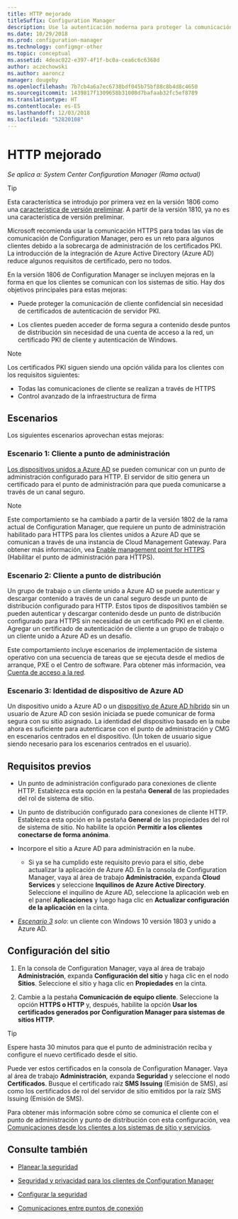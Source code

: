 ```yaml
---
title: HTTP mejorado
titleSuffix: Configuration Manager
description: Use la autenticación moderna para proteger la comunicación de cliente sin necesidad de certificados PKI.
ms.date: 10/29/2018
ms.prod: configuration-manager
ms.technology: configmgr-other
ms.topic: conceptual
ms.assetid: 4deac022-e397-4f1f-bc0a-cea6c6c6368d
author: aczechowski
ms.author: aaroncz
manager: dougeby
ms.openlocfilehash: 7b7cb4a6a7ec6738bdf045b75bf88c8b4d8c4650
ms.sourcegitcommit: 1439817f1309658b31008d7bafaab32fc5ef8789
ms.translationtype: HT
ms.contentlocale: es-ES
ms.lasthandoff: 12/03/2018
ms.locfileid: "52820108"
---
```

# <a name="enhanced-http"></a>HTTP mejorado

*Se aplica a: System Center Configuration Manager (Rama actual)*

<!--1356889,1358460-->

> [!Tip]  
> Esta característica se introdujo por primera vez en la versión 1806 como una [característica de versión preliminar](/sccm/core/servers/manage/pre-release-features). A partir de la versión 1810, ya no es una característica de versión preliminar.  


Microsoft recomienda usar la comunicación HTTPS para todas las vías de comunicación de Configuration Manager, pero es un reto para algunos clientes debido a la sobrecarga de administración de los certificados PKI. La introducción de la integración de Azure Active Directory (Azure AD) reduce algunos requisitos de certificado, pero no todos. 

En la versión 1806 de Configuration Manager se incluyen mejoras en la forma en que los clientes se comunican con los sistemas de sitio. Hay dos objetivos principales para estas mejoras:  

- Puede proteger la comunicación de cliente confidencial sin necesidad de certificados de autenticación de servidor PKI.  

- Los clientes pueden acceder de forma segura a contenido desde puntos de distribución sin necesidad de una cuenta de acceso a la red, un certificado PKI de cliente y autenticación de Windows.  

> [!Note]  
> Los certificados PKI siguen siendo una opción válida para los clientes con los requisitos siguientes:   
> - Todas las comunicaciones de cliente se realizan a través de HTTPS  
> - Control avanzado de la infraestructura de firma  


## <a name="bkmk_scenario"></a>Escenarios

Los siguientes escenarios aprovechan estas mejoras:  


### <a name="bkmk_scenario1"></a> Escenario 1: Cliente a punto de administración
<!--1356889-->

[Los dispositivos unidos a Azure AD](https://docs.microsoft.com/azure/active-directory/device-management-introduction#azure-ad-joined-devices) se pueden comunicar con un punto de administración configurado para HTTP. El servidor de sitio genera un certificado para el punto de administración para que pueda comunicarse a través de un canal seguro.   

> [!Note]  
> Este comportamiento se ha cambiado a partir de la versión 1802 de la rama actual de Configuration Manager, que requiere un punto de administración habilitado para HTTPS para los clientes unidos a Azure AD que se comunican a través de una instancia de Cloud Management Gateway. Para obtener más información, vea [Enable management point for HTTPS](/sccm/core/clients/manage/cmg/certificates-for-cloud-management-gateway#bkmk_mphttps) (Habilitar el punto de administración para HTTPS).  


### <a name="bkmk_scenario2"></a> Escenario 2: Cliente a punto de distribución
<!--1358228-->

Un grupo de trabajo o un cliente unido a Azure AD se puede autenticar y descargar contenido a través de un canal seguro desde un punto de distribución configurado para HTTP. Estos tipos de dispositivos también se pueden autenticar y descargar contenido desde un punto de distribución configurado para HTTPS sin necesidad de un certificado PKI en el cliente. Agregar un certificado de autenticación de cliente a un grupo de trabajo o un cliente unido a Azure AD es un desafío.

Este comportamiento incluye escenarios de implementación de sistema operativo con una secuencia de tareas que se ejecuta desde el medios de arranque, PXE o el Centro de software. Para obtener más información, vea [Cuenta de acceso a la red](/sccm/core/plan-design/hierarchy/accounts#network-access-account).<!--1358278-->


### <a name="bkmk_scenario3"></a> Escenario 3: Identidad de dispositivo de Azure AD 
<!--1358460-->

Un dispositivo unido a Azure AD o un [dispositivo de Azure AD híbrido](https://docs.microsoft.com/azure/active-directory/device-management-introduction#hybrid-azure-ad-joined-devices) sin un usuario de Azure AD con sesión iniciada se puede comunicar de forma segura con su sitio asignado. La identidad del dispositivo basado en la nube ahora es suficiente para autenticarse con el punto de administración y CMG en escenarios centrados en el dispositivo. (Un token de usuario sigue siendo necesario para los escenarios centrados en el usuario).  


## <a name="prerequisites"></a>Requisitos previos  

- Un punto de administración configurado para conexiones de cliente HTTP. Establezca esta opción en la pestaña **General** de las propiedades del rol de sistema de sitio.  

- Un punto de distribución configurado para conexiones de cliente HTTP. Establezca esta opción en la pestaña **General** de las propiedades del rol de sistema de sitio. No habilite la opción **Permitir a los clientes conectarse de forma anónima**.  

- Incorpore el sitio a Azure AD para administración en la nube.  

    - Si ya se ha cumplido este requisito previo para el sitio, debe actualizar la aplicación de Azure AD. En la consola de Configuration Manager, vaya al área de trabajo **Administración**, expanda **Cloud Services** y seleccione **Inquilinos de Azure Active Directory**. Seleccione el inquilino de Azure AD, seleccione la aplicación web en el panel **Aplicaciones** y luego haga clic en **Actualizar configuración de la aplicación** en la cinta.  

- *[Escenario 3](#bkmk_scenario3) solo*: un cliente con Windows 10 versión 1803 y unido a Azure AD. 



## <a name="configure-the-site"></a>Configuración del sitio

1. En la consola de Configuration Manager, vaya al área de trabajo **Administración**, expanda **Configuración del sitio** y haga clic en el nodo **Sitios**. Seleccione el sitio y haga clic en **Propiedades** en la cinta.  

2. Cambie a la pestaña **Comunicación de equipo cliente**. Seleccione la opción **HTTPS o HTTP** y, después, habilite la opción **Usar los certificados generados por Configuration Manager para sistemas de sitios HTTP**.  

> [!Tip]
> Espere hasta 30 minutos para que el punto de administración reciba y configure el nuevo certificado desde el sitio.

Puede ver estos certificados en la consola de Configuration Manager. Vaya al área de trabajo **Administración**, expanda **Seguridad** y seleccione el nodo **Certificados**. Busque el certificado raíz **SMS Issuing** (Emisión de SMS), así como los certificados de rol del servidor de sitio emitidos por la raíz SMS Issuing (Emisión de SMS).

Para obtener más información sobre cómo se comunica el cliente con el punto de administración y punto de distribución con esta configuración, vea [Comunicaciones desde los clientes a los sistemas de sitio y servicios](/sccm/core/plan-design/hierarchy/communications-between-endpoints#Planning_Client_to_Site_System).



## <a name="see-also"></a>Consulte también
- [Planear la seguridad](/sccm/core/plan-design/security/plan-for-security)  

- [Seguridad y privacidad para los clientes de Configuration Manager](/sccm/core/clients/deploy/plan/security-and-privacy-for-clients)  

- [Configurar la seguridad](/sccm/core/plan-design/security/configure-security)  

- [Comunicaciones entre puntos de conexión](/sccm/core/plan-design/hierarchy/communications-between-endpoints)  

